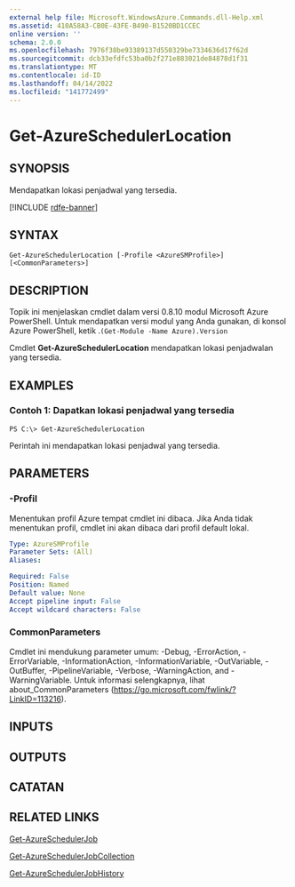```yaml
---
external help file: Microsoft.WindowsAzure.Commands.dll-Help.xml
ms.assetid: 410A58A3-CB0E-43FE-B490-B1520BD1CCEC
online version: ''
schema: 2.0.0
ms.openlocfilehash: 7976f38be93389137d550329be7334636d17f62d
ms.sourcegitcommit: dcb33efdfc53ba0b2f271e883021de84878d1f31
ms.translationtype: MT
ms.contentlocale: id-ID
ms.lasthandoff: 04/14/2022
ms.locfileid: "141772499"
---
```

# Get-AzureSchedulerLocation

## SYNOPSIS
Mendapatkan lokasi penjadwal yang tersedia.

[!INCLUDE [rdfe-banner](../../includes/rdfe-banner.md)]

## SYNTAX

```
Get-AzureSchedulerLocation [-Profile <AzureSMProfile>] [<CommonParameters>]
```

## DESCRIPTION
Topik ini menjelaskan cmdlet dalam versi 0.8.10 modul Microsoft Azure PowerShell.
Untuk mendapatkan versi modul yang Anda gunakan, di konsol Azure PowerShell, ketik .`(Get-Module -Name Azure).Version`

Cmdlet **Get-AzureSchedulerLocation** mendapatkan lokasi penjadwalan yang tersedia.

## EXAMPLES

### Contoh 1: Dapatkan lokasi penjadwal yang tersedia
```
PS C:\> Get-AzureSchedulerLocation
```

Perintah ini mendapatkan lokasi penjadwal yang tersedia.

## PARAMETERS

### -Profil
Menentukan profil Azure tempat cmdlet ini dibaca.
Jika Anda tidak menentukan profil, cmdlet ini akan dibaca dari profil default lokal.

```yaml
Type: AzureSMProfile
Parameter Sets: (All)
Aliases: 

Required: False
Position: Named
Default value: None
Accept pipeline input: False
Accept wildcard characters: False
```

### CommonParameters
Cmdlet ini mendukung parameter umum: -Debug, -ErrorAction, -ErrorVariable, -InformationAction, -InformationVariable, -OutVariable, -OutBuffer, -PipelineVariable, -Verbose, -WarningAction, and -WarningVariable. Untuk informasi selengkapnya, lihat about_CommonParameters (https://go.microsoft.com/fwlink/?LinkID=113216).

## INPUTS

## OUTPUTS

## CATATAN

## RELATED LINKS

[Get-AzureSchedulerJob](./Get-AzureSchedulerJob.md)

[Get-AzureSchedulerJobCollection](./Get-AzureSchedulerJobCollection.md)

[Get-AzureSchedulerJobHistory](./Get-AzureSchedulerJobHistory.md)


